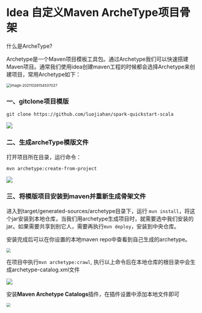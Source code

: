 # Idea 自定义Maven ArcheType项目骨架

什么是ArcheType?

Archetype是一个Maven项目模板工具包。通过Archetype我们可以快速搭建Maven项目。通常我们使用idea创建maven工程的时候都会选择Archetype来创建项目，常用Archetype如下：

<img src="https://cdn.jsdelivr.net/gh/yiluohan1234/PicgoImg/img/202110261545710.png" alt="image-20211026154537027" style="zoom: 67%;" />

### 一、gitclone项目模版

```
git clone https://github.com/luojiahan/spark-quickstart-scala
```

![](https://cdn.jsdelivr.net/gh/yiluohan1234/PicgoImg/img/202110261533104.png)

### **二、生成archeType模版文件**

打开项目所在目录，运行命令：

```
mvn archetype:create-from-project
```

![](https://cdn.jsdelivr.net/gh/yiluohan1234/PicgoImg/img/202110261534370.png)

### 三、将模版项目安装到maven并重新生成骨架文件

进入到target/generated-sources/archetype目录下，运行 `mvn install`，将这个jar安装到本地仓库，当我们用archetype生成项目时，就需要选中我们安装的jar。如果需要共享到别它人，需要再执行`mvn deploy`，安装到中央仓库。

安装完成后可以在你设置的本地maven repo中查看到自己生成的archetype。

<img src="https://cdn.jsdelivr.net/gh/yiluohan1234/PicgoImg/img/202110261535879.png" style="zoom:67%;" />

在项目中执行`mvn archetype:crawl`, 执行以上命令后在本地仓库的根目录中会生成archetype-catalog.xml文件

![](https://cdn.jsdelivr.net/gh/yiluohan1234/PicgoImg/img/202110261536104.png)

安装**Maven Archetype Catalogs**插件，在插件设置中添加本地文件即可

<img src="https://cdn.jsdelivr.net/gh/yiluohan1234/PicgoImg/img/202110261536726.png" style="zoom:67%;" />
